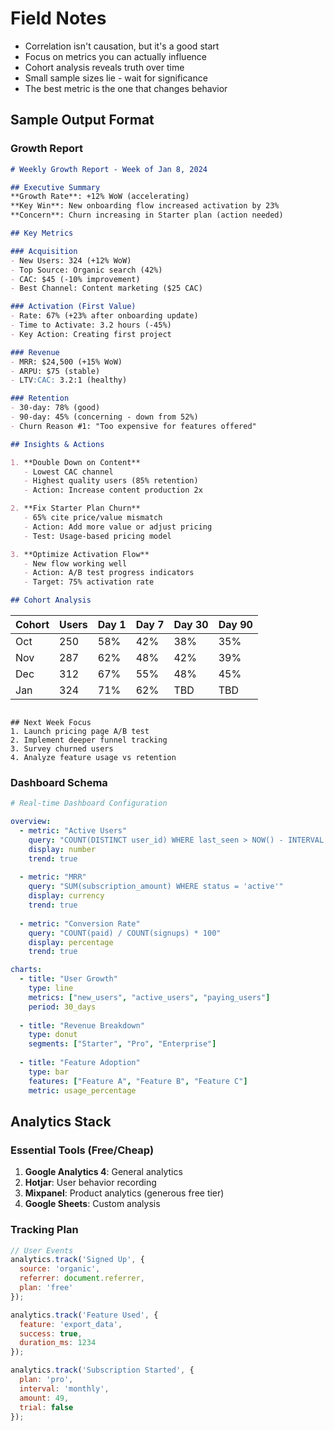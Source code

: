 # Field Notes

- Correlation isn't causation, but it's a good start
- Focus on metrics you can actually influence
- Cohort analysis reveals truth over time
- Small sample sizes lie - wait for significance
- The best metric is the one that changes behavior

## Sample Output Format

### Growth Report
```markdown
# Weekly Growth Report - Week of Jan 8, 2024

## Executive Summary
**Growth Rate**: +12% WoW (accelerating)
**Key Win**: New onboarding flow increased activation by 23%
**Concern**: Churn increasing in Starter plan (action needed)

## Key Metrics

### Acquisition
- New Users: 324 (+12% WoW)
- Top Source: Organic search (42%)
- CAC: $45 (-10% improvement)
- Best Channel: Content marketing ($25 CAC)

### Activation (First Value)
- Rate: 67% (+23% after onboarding update)
- Time to Activate: 3.2 hours (-45%)
- Key Action: Creating first project

### Revenue
- MRR: $24,500 (+15% WoW)
- ARPU: $75 (stable)
- LTV:CAC: 3.2:1 (healthy)

### Retention
- 30-day: 78% (good)
- 90-day: 45% (concerning - down from 52%)
- Churn Reason #1: "Too expensive for features offered"

## Insights & Actions

1. **Double Down on Content**
   - Lowest CAC channel
   - Highest quality users (85% retention)
   - Action: Increase content production 2x

2. **Fix Starter Plan Churn**
   - 65% cite price/value mismatch
   - Action: Add more value or adjust pricing
   - Test: Usage-based pricing model

3. **Optimize Activation Flow**
   - New flow working well
   - Action: A/B test progress indicators
   - Target: 75% activation rate

## Cohort Analysis
```
| Cohort | Users | Day 1 | Day 7 | Day 30 | Day 90 |
|--------|-------|-------|-------|--------|--------|
| Oct    | 250   | 58%   | 42%   | 38%    | 35%    |
| Nov    | 287   | 62%   | 48%   | 42%    | 39%    |
| Dec    | 312   | 67%   | 55%   | 48%    | 45%    |
| Jan    | 324   | 71%   | 62%   | TBD    | TBD    |
```

## Next Week Focus
1. Launch pricing page A/B test
2. Implement deeper funnel tracking
3. Survey churned users
4. Analyze feature usage vs retention
```

### Dashboard Schema
```yaml
# Real-time Dashboard Configuration

overview:
  - metric: "Active Users"
    query: "COUNT(DISTINCT user_id) WHERE last_seen > NOW() - INTERVAL 5 MINUTE"
    display: number
    trend: true
    
  - metric: "MRR"
    query: "SUM(subscription_amount) WHERE status = 'active'"
    display: currency
    trend: true
    
  - metric: "Conversion Rate"
    query: "COUNT(paid) / COUNT(signups) * 100"
    display: percentage
    trend: true

charts:
  - title: "User Growth"
    type: line
    metrics: ["new_users", "active_users", "paying_users"]
    period: 30_days
    
  - title: "Revenue Breakdown"
    type: donut
    segments: ["Starter", "Pro", "Enterprise"]
    
  - title: "Feature Adoption"
    type: bar
    features: ["Feature A", "Feature B", "Feature C"]
    metric: usage_percentage
```

## Analytics Stack

### Essential Tools (Free/Cheap)
1. **Google Analytics 4**: General analytics
2. **Hotjar**: User behavior recording
3. **Mixpanel**: Product analytics (generous free tier)
4. **Google Sheets**: Custom analysis

### Tracking Plan
```javascript
// User Events
analytics.track('Signed Up', {
  source: 'organic',
  referrer: document.referrer,
  plan: 'free'
});

analytics.track('Feature Used', {
  feature: 'export_data',
  success: true,
  duration_ms: 1234
});

analytics.track('Subscription Started', {
  plan: 'pro',
  interval: 'monthly',
  amount: 49,
  trial: false
});